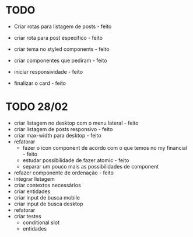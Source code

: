 # TODO
- Criar rotas para listagem de posts - feito
- criar rota para post específico - feito
- criar tema no styled components - feito

- criar componentes que pediram - feito
- iniciar responsividade - feito
- finalizar o card - feito

# TODO 28/02
- criar listagem no desktop com o menu lateral - feito
- criar listagem de posts responsivo - feito
- criar max-width para desktop - feito
- refatorar
  - fazer o icon component de acordo com o que temos no my financial - feito
  - estudar possibilidade de fazer atomic - feito
  - separar um pouco mais as possibilidades de component
- refazer componente de ordenação - feito
- integrar listagem
- criar contextos necessários
- criar entidades
- criar input de busca mobile
- criar input de busca desktop
- refatorar
- criar testes
  - conditional slot
  - entidades
